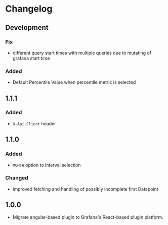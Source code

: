 # Changelog

## Development

### Fix

- different query start times with multiple queries due to mutating of grafana start time

### Added

- Default Percentile Value when percentile metric is selected

## 1.1.1

### Added

- `X-Api-Client` header

## 1.1.0

### Added

- `MONTH` option to interval selection

### Changed

- improved fetching and handling of possibly incomplete first Datapoint

## 1.0.0

- Migrate angular-based plugin to Grafana's React-based plugin platform.
